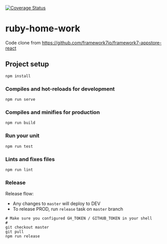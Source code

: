 [![Coverage Status](https://coveralls.io/repos/github/immanuel192/ruby-home-work/badge.svg?branch=master)](https://coveralls.io/github/immanuel192/ruby-home-work?branch=master)

# ruby-home-work
Code clone from https://github.com/framework7io/framework7-appstore-react

## Project setup
```
npm install
```

### Compiles and hot-reloads for development
```
npm run serve
```

### Compiles and minifies for production
```
npm run build
```

### Run your unit

```
npm run test
```

### Lints and fixes files
```
npm run lint
```

### Release

Release flow:
- Any changes to `master` will deploy to DEV
- To release PROD, run `release` task on `master` branch

```
# Make sure you configured GH_TOKEN / GITHUB_TOKEN in your shell
# 
git checkout master
git pull
npm run release
```

